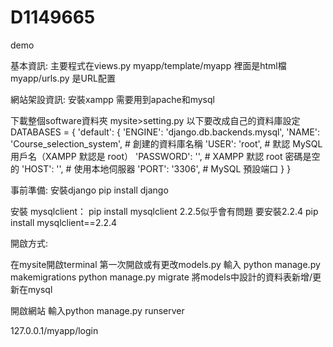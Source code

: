 # D1149665
demo

基本資訊:
主要程式在views.py
myapp/template/myapp 裡面是html檔
myapp/urls.py 是URL配置

網站架設資訊:
安裝xampp
需要用到apache和mysql

下載整個software資料夾
mysite>setting.py
以下要改成自己的資料庫設定
DATABASES = {
    'default': {
        'ENGINE': 'django.db.backends.mysql',
        'NAME': 'Course_selection_system',     # 創建的資料庫名稱
        'USER': 'root',           # 默認 MySQL 用戶名（XAMPP 默認是 root）
        'PASSWORD': '',           # XAMPP 默認 root 密碼是空的
        'HOST': '',      # 使用本地伺服器
        'PORT': '3306',           # MySQL 預設端口
    }
}

事前準備:
安裝django
pip install django

安裝 mysqlclient：
pip install mysqlclient
2.2.5似乎會有問題
要安裝2.2.4
pip install mysqlclient==2.2.4



開啟方式:

在mysite開啟terminal
第一次開啟或有更改models.py
輸入
python manage.py makemigrations
python manage.py migrate
將models中設計的資料表新增/更新在mysql

開啟網站
輸入python manage.py runserver

127.0.0.1/myapp/login

